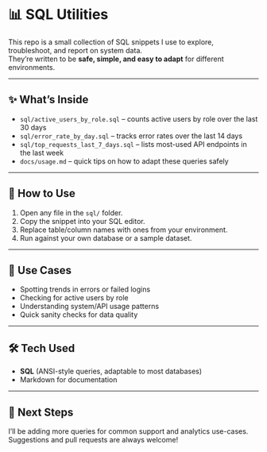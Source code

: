 # 📊 SQL Utilities

This repo is a small collection of SQL snippets I use to explore, troubleshoot, and report on system data.  
They’re written to be **safe, simple, and easy to adapt** for different environments.

---

## ✨ What’s Inside
- `sql/active_users_by_role.sql` – counts active users by role over the last 30 days  
- `sql/error_rate_by_day.sql` – tracks error rates over the last 14 days  
- `sql/top_requests_last_7_days.sql` – lists most-used API endpoints in the last week  
- `docs/usage.md` – quick tips on how to adapt these queries safely  

---

## 🚀 How to Use
1. Open any file in the `sql/` folder.  
2. Copy the snippet into your SQL editor.  
3. Replace table/column names with ones from your environment.  
4. Run against your own database or a sample dataset.  

---

## 🎯 Use Cases
- Spotting trends in errors or failed logins  
- Checking for active users by role  
- Understanding system/API usage patterns  
- Quick sanity checks for data quality  

---

## 🛠️ Tech Used
- **SQL** (ANSI-style queries, adaptable to most databases)  
- Markdown for documentation  

---

## 🌱 Next Steps
I’ll be adding more queries for common support and analytics use-cases.  
Suggestions and pull requests are always welcome!
